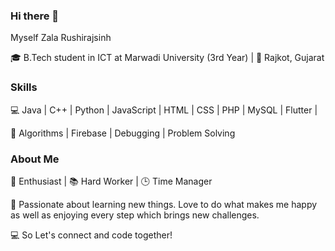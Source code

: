 ### Hi there 👋
Myself Zala Rushirajsinh 

🎓 B.Tech student in ICT at Marwadi University (3rd Year) | 📍 Rajkot, Gujarat

### Skills

💻 Java | C++ | Python | JavaScript
 | HTML | CSS | PHP | MySQL | Flutter |
   
🧠 Algorithms | Firebase 
| Debugging | Problem Solving

### About Me
🌟 Enthusiast | 📚 Hard Worker | 🕒 Time Manager

🚀 Passionate about learning new things. Love to do what makes me happy as well as enjoying every step which brings new challenges.

💻 So Let's connect and code together! 
